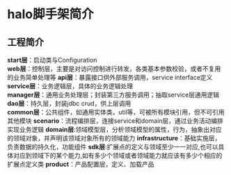 # halo脚手架简介

## 工程简介
**start层**：启动类与Configuration  
**web层**：控制层，主要是对访问控制进行转发，各类基本参数校验，或者不复用的业务简单处理等
**api层**：暴露接口供外部服务调用，service interface定义  
**service层**：业务逻辑层，具体的业务逻辑处理  
**manager层**：通用业务处理层；封装第三方服务调用；抽取service层通用逻辑  
**dao层**：持久层，封装jdbc crud，供上层调用  
**common层**：公共组件，如通用实体类，util等，可被所有模块引用，但不可引用其他模块
**scenario**：流程编排层，连接service和domain层，通过业务活动编排实现业务逻辑
**domain层**:领域模型层，分析领域模型的属性，行为，抽象出对应的领域对象，并声明该领域对象所有的领域能力
**infrastructure**：基础实施层，负责数据的持久化，功能组件
**sdk层**:扩展点的定义与领域至少一一对应,也可以具体对应到领域下的某个能力,如有多少个领域或者领域能力就应该有多少个相应的扩展点定义类
**product**：产品配置层，定义、加载产品



